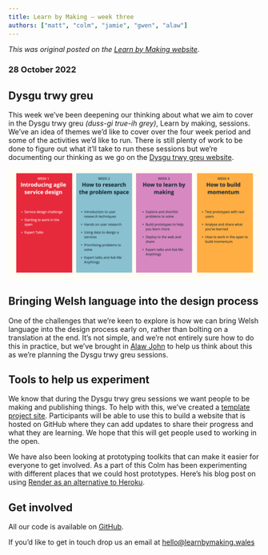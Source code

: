 ```yaml
---
title: Learn by Making – week three
authors: ["matt", "colm", "jamie", "gwen", "alaw"]
---
```


_This was original posted on the [Learn by Making website](https://learnbymaking.wales/en/updates/)._

### 28 October 2022

## Dysgu trwy greu

This week we’ve been deepening our thinking about what we aim to cover in the Dysgu trwy greu *(duss-gi true-ih grey)*, Learn by making, sessions. We’ve an idea of themes we’d like to cover over the four week period and some of the activities we’d like to run. There is still plenty of work to be done to figure out what it’ll take to run these sessions but we’re documenting our thinking as we go on the [Dysgu trwy greu website](http://learnbymaking.wales/en/the-labs/).

![A diagram showing our early thoughts of the week by week themes and activities](/assets/images/weekly-themes.jpg)

## Bringing Welsh language into the design process
One of the challenges that we’re keen to explore is how we can bring Welsh language into the design process early on, rather than bolting on a translation at the end. It’s not simple, and we’re not entirely sure how to do this in practice, but we’ve brought in [Alaw John](https://twitter.com/alawjohn) to help us think about this as we’re planning the Dysgu trwy greu sessions.

## Tools to help us experiment

We know that during the Dysgu trwy greu sessions we want people to be making and publishing things. To help with this, we’ve created a [template project site](https://github.com/learnbymakingwales/project-site-template). Participants will be able to use this to build a website that is hosted on GitHub where they can add updates to share their progress and what they are learning. We hope that this will get people used to working in the open.

We have also been looking at prototyping toolkits that can make it easier for everyone to get involved. As a part of this Colm has been experimenting with different places that we could host prototypes. Here’s his blog post on using [Render as an alternative to Heroku](https://colmjude.com/blog/move-python-prototypes-from-heroku-to-render).

## Get involved

All our code is available on [GitHub](https://github.com/orgs/learnbymakingwales/repositories).

If you’d like to get in touch drop us an email at [hello@learnbymaking.wales](hello@learnbymaking.wales)